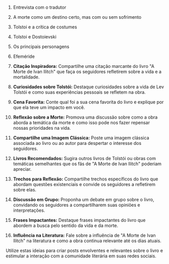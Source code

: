 1. Entrevista com o tradutor
2. A morte como um destino certo, mas com ou sem sofrimento
3. Tolstoi e a crítica de costumes
4. Tolstoi e Dostoievski
5. Os principais personagens
6. Efeméride


1. **Citação Inspiradora:** Compartilhe uma citação marcante do livro "A Morte de Ivan Ilitch" que faça os seguidores refletirem sobre a vida e a mortalidade.

2. **Curiosidades sobre Tolstói:** Destaque curiosidades sobre a vida de Lev Tolstói e como suas experiências pessoais se refletem na obra.

3. **Cena Favorita:** Conte qual foi a sua cena favorita do livro e explique por que ela teve um impacto em você.

4. **Reflexão sobre a Morte:** Promova uma discussão sobre como a obra aborda a temática da morte e como isso pode nos fazer repensar nossas prioridades na vida.

5. **Compartilhe uma Imagem Clássica:** Poste uma imagem clássica associada ao livro ou ao autor para despertar o interesse dos seguidores.

6. **Livros Recomendados:** Sugira outros livros de Tolstói ou obras com temáticas semelhantes que os fãs de "A Morte de Ivan Ilitch" poderiam apreciar.

7. **Trechos para Reflexão:** Compartilhe trechos específicos do livro que abordam questões existenciais e convide os seguidores a refletirem sobre elas.

8. **Discussão em Grupo:** Proponha um debate em grupo sobre o livro, convidando os seguidores a compartilharem suas opiniões e interpretações.

9. **Frases Impactantes:** Destaque frases impactantes do livro que abordem a busca pelo sentido da vida e da morte.

10. **Influência na Literatura:** Fale sobre a influência de "A Morte de Ivan Ilitch" na literatura e como a obra continua relevante até os dias atuais. 

Utilize estas ideias para criar posts envolventes e relevantes sobre o livro e estimular a interação com a comunidade literária em suas redes sociais.